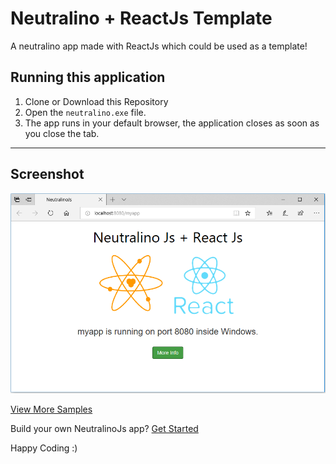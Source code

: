 # Neutralino + ReactJs Template
A neutralino app made with ReactJs which could be used as a template!

## Running this application 
1. Clone or Download this Repository
2. Open the `neutralino.exe` file.
3. The app runs in your default browser, the application closes as soon as you close the tab. 

<hr/>

## Screenshot

<img src="reactTemp.png">

[View More Samples](https://github.com/neutralinojs/neutralinojs-samples) <br/>

Build your own NeutralinoJs app? [Get Started](https://neutralinojs.github.io/docs/#/gettingstarted/quickstart)

Happy Coding :)

